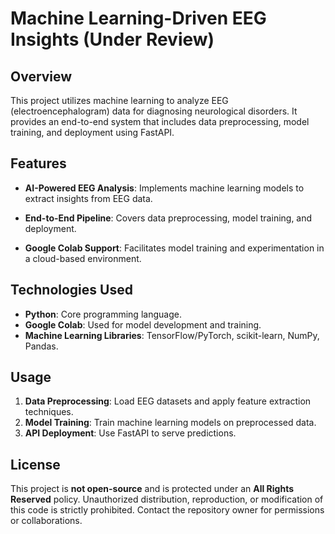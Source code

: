 # Machine Learning-Driven EEG Insights (Under Review)

## Overview

This project utilizes machine learning to analyze EEG (electroencephalogram) data for diagnosing neurological disorders. It provides an end-to-end system that includes data preprocessing, model training, and deployment using FastAPI.

## Features

- **AI-Powered EEG Analysis**: Implements machine learning models to extract insights from EEG data.

- **End-to-End Pipeline**: Covers data preprocessing, model training, and deployment.

- **Google Colab Support**: Facilitates model training and experimentation in a cloud-based environment.

## Technologies Used

- **Python**: Core programming language.
- **Google Colab**: Used for model development and training.
- **Machine Learning Libraries**: TensorFlow/PyTorch, scikit-learn, NumPy, Pandas.

## Usage

1. **Data Preprocessing**: Load EEG datasets and apply feature extraction techniques.
2. **Model Training**: Train machine learning models on preprocessed data.
3. **API Deployment**: Use FastAPI to serve predictions.

## License

This project is **not open-source** and is protected under an **All Rights Reserved** policy. Unauthorized distribution, reproduction, or modification of this code is strictly prohibited. Contact the repository owner for permissions or collaborations.

